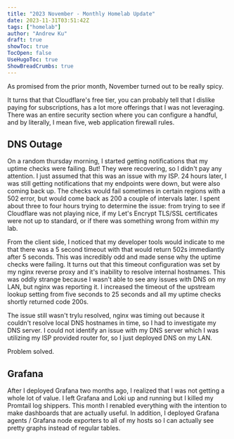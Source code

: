 ```yaml
---
title: "2023 November - Monthly Homelab Update"
date: 2023-11-31T03:51:42Z
tags: ["homelab"]
author: "Andrew Ku"
draft: true
showToc: true
TocOpen: false
UseHugoToc: true
ShowBreadCrumbs: true
---
```


As promised from the prior month, November turned out to be really spicy.

It turns that that Cloudflare's free tier, you can probably tell that I dislike paying for subscriptions, has a lot more offerings that I was not leveraging. There was an entire security section where you can configure a handful, and by literally, I mean five, web application firewall rules. 

## DNS Outage
On a random thursday morning, I started getting notifications that my uptime checks were failing. But! They were recovering, so I didn't pay any attention. I just assumed that this was an issue with my ISP. 24 hours later, I was still getting notifications that my endpoints were down, but were also coming back up. The checks would fail sometimes in certain regions with a 502 error, but would come back as 200 a couple of intervals later. I spent about three to four hours trying to determine the issue: from trying to see if Cloudflare was not playing nice, if my Let's Encrypt TLS/SSL certificates were not up to standard, or if there was something wrong from within my lab. 

From the client side, I noticed that my developer tools would indicate to me that there was a 5 second timeout with that would return 502s immediantly after 5 seconds. This was incredibly odd and made sense why the uptime checks were failing. It turns out that this timeout configuration was set by my nginx reverse proxy and it's inability to resolve internal hostnames. This was oddly strange because I wasn't able to see any issues with DNS on my LAN, but nginx was reporting it. I increased the timeout of the upstream lookup setting from five seconds to 25 seconds and all my uptime checks shortly returned code 200s. 

The issue still wasn't trylu resolved, nginx was timing out because it couldn't resolve local DNS hostnames in time, so I had to investigate my DNS server. I could not identify an issue with my DNS server which I was utilizing my ISP provided router for, so I just deployed DNS on my LAN.

Problem solved. 

## Grafana
After I deployed Grafana two months ago, I realized that I was not getting a whole lot of value. I left Grafana and Loki up and running but I killed my Promtail log shippers. This month I renabled everything with the intention to make dashboards that are actually useful. In addition, I deployed Grafana agents / Grafana node exporters to all of my hosts so I can actually see pretty graphs instead of regular tables. 
